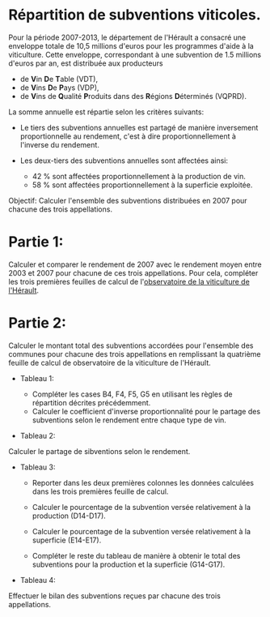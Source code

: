 Répartition de subventions viticoles.
====================================

Pour la période 2007-2013, le département de l'Hérault a consacré une enveloppe totale de 10,5 millions d'euros pour les programmes d'aide à la viticulture. Cette enveloppe, correspondant à une subvention de 1.5 millions d'euros par an, est distribuée aux producteurs

- de **V**in **D**e **T**able (VDT),
- de **V**ins **D**e **P**ays (VDP),
- de **V**ins de **Q**ualité **P**roduits dans des **R**égions **D**éterminés (VQPRD).

<!-- *** -->

La somme annuelle est répartie selon les critères suivants:

- Le tiers des subventions annuelles est partagé de manière inversement proportionnelle au rendement, c'est à dire proportionnellement à l'inverse du rendement.

- Les deux-tiers des subventions annuelles sont affectées ainsi:
  - 42 % sont affectées proportionnellement à la production de vin.
  - 58 % sont affectées proportionnellement à la superficie exploitée.

Objectif: Calculer l'ensemble des subventions distribuées en 2007 pour chacune
des trois appellations.

Partie 1:
=========

Calculer et comparer le rendement de 2007 avec le rendement moyen entre 2003 et 2007 pour chacune de ces trois appellations. Pour cela, compléter les trois premières feuilles de calcul de l'[observatoire de la viticulture de l'Hérault](https://github.com/mathlorgues/MPS/blob/master/Alimentation/Activit%C3%A9%202/Subventions.ods).

Partie 2:
=========

Calculer le montant total des subventions accordées pour l'ensemble des communes pour chacune des trois appellations en remplissant la quatrième feuille de calcul de observatoire de la viticulture de l'Hérault.



- Tableau 1:

  - Compléter les cases B4, F4, F5, G5 en utilisant les règles de répartition décrites précédemment.
  - Calculer le coefficient d'inverse proportionnalité pour le partage des subventions selon le rendement entre chaque type de vin.

- Tableau 2:

Calculer le partage de sibventions selon le rendement.

- Tableau 3:

  - Reporter dans les deux premières colonnes les données calculées dans les trois premières feuille de calcul.

  - Calculer le pourcentage de la subvention versée relativement à la production (D14-D17).

  - Calculer le pourcentage de la subvention versée relativement à la superficie (E14-E17).

  - Compléter le reste du tableau de manière à obtenir le total des subventions pour la production et la superficie (G14-G17).

- Tableau 4:

Effectuer le bilan des subventions reçues par chacune des trois appellations.
